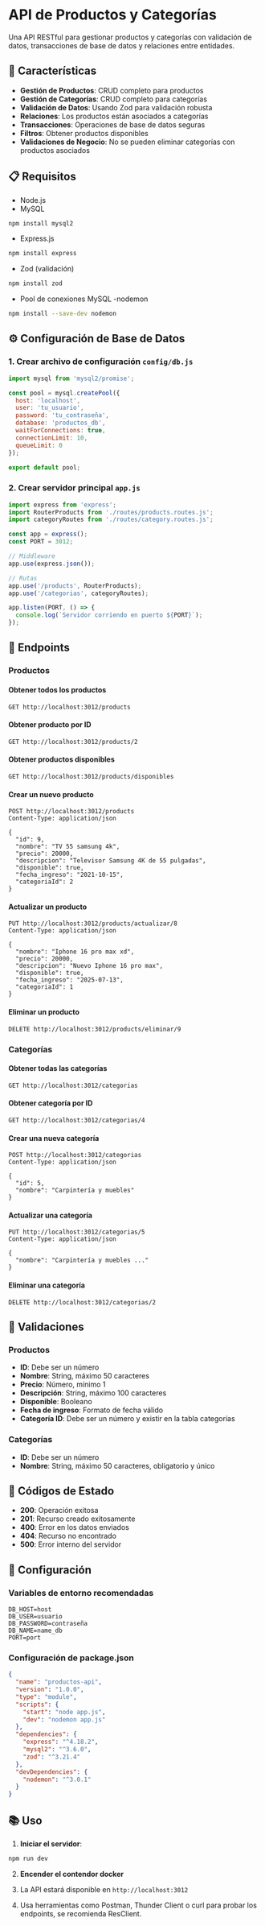 # API de Productos y Categorías

Una API RESTful para gestionar productos y categorías con validación de datos, transacciones de base de datos y relaciones entre entidades.

## 🚀 Características

- **Gestión de Productos**: CRUD completo para productos
- **Gestión de Categorías**: CRUD completo para categorías
- **Validación de Datos**: Usando Zod para validación robusta
- **Relaciones**: Los productos están asociados a categorías
- **Transacciones**: Operaciones de base de datos seguras
- **Filtros**: Obtener productos disponibles
- **Validaciones de Negocio**: No se pueden eliminar categorías con productos asociados

## 📋 Requisitos

- Node.js
- MySQL
```bash
npm install mysql2
```
- Express.js
```bash
npm install express
```
- Zod (validación)
```bash
npm install zod
```
- Pool de conexiones MySQL
-nodemon
```bash
npm install --save-dev nodemon
```



## ⚙️ Configuración de Base de Datos

### 1. Crear archivo de configuración `config/db.js`

```javascript
import mysql from 'mysql2/promise';

const pool = mysql.createPool({
  host: 'localhost',
  user: 'tu_usuario',
  password: 'tu_contraseña',
  database: 'productos_db',
  waitForConnections: true,
  connectionLimit: 10,
  queueLimit: 0
});

export default pool;
```

### 2. Crear servidor principal `app.js`

```javascript
import express from 'express';
import RouterProducts from './routes/products.routes.js';
import categoryRoutes from './routes/category.routes.js';

const app = express();
const PORT = 3012;

// Middleware
app.use(express.json());

// Rutas
app.use('/products', RouterProducts);
app.use('/categorias', categoryRoutes);

app.listen(PORT, () => {
  console.log(`Servidor corriendo en puerto ${PORT}`);
});
```



## 🔗 Endpoints

### Productos

#### Obtener todos los productos
```http
GET http://localhost:3012/products
```

#### Obtener producto por ID
```http
GET http://localhost:3012/products/2
```

#### Obtener productos disponibles
```http
GET http://localhost:3012/products/disponibles
```

#### Crear un nuevo producto
```http
POST http://localhost:3012/products
Content-Type: application/json

{
  "id": 9,
  "nombre": "TV 55 samsung 4k",
  "precio": 20000,
  "descripcion": "Televisor Samsung 4K de 55 pulgadas",
  "disponible": true,
  "fecha_ingreso": "2021-10-15",
  "categoriaId": 2
}
```

#### Actualizar un producto
```http
PUT http://localhost:3012/products/actualizar/8
Content-Type: application/json

{
  "nombre": "Iphone 16 pro max xd",
  "precio": 20000,
  "descripcion": "Nuevo Iphone 16 pro max",
  "disponible": true,
  "fecha_ingreso": "2025-07-13",
  "categoriaId": 1
}
```

#### Eliminar un producto
```http
DELETE http://localhost:3012/products/eliminar/9
```

### Categorías

#### Obtener todas las categorías
```http
GET http://localhost:3012/categorias
```

#### Obtener categoría por ID
```http
GET http://localhost:3012/categorias/4
```

#### Crear una nueva categoría
```http
POST http://localhost:3012/categorias
Content-Type: application/json

{
  "id": 5,
  "nombre": "Carpintería y muebles"
}
```

#### Actualizar una categoría
```http
PUT http://localhost:3012/categorias/5
Content-Type: application/json

{
  "nombre": "Carpintería y muebles ..."
}
```

#### Eliminar una categoría
```http
DELETE http://localhost:3012/categorias/2
```

## 📝 Validaciones

### Productos
- **ID**: Debe ser un número
- **Nombre**: String, máximo 50 caracteres
- **Precio**: Número, mínimo 1
- **Descripción**: String, máximo 100 caracteres
- **Disponible**: Booleano
- **Fecha de ingreso**: Formato de fecha válido
- **Categoría ID**: Debe ser un número y existir en la tabla categorías

### Categorías
- **ID**: Debe ser un número
- **Nombre**: String, máximo 50 caracteres, obligatorio y único


## 🚦 Códigos de Estado

- **200**: Operación exitosa
- **201**: Recurso creado exitosamente
- **400**: Error en los datos enviados
- **404**: Recurso no encontrado
- **500**: Error interno del servidor

## 🔧 Configuración

### Variables de entorno recomendadas

```env
DB_HOST=host
DB_USER=usuario
DB_PASSWORD=contraseña
DB_NAME=name_db
PORT=port
```

### Configuración de package.json

```json
{
  "name": "productos-api",
  "version": "1.0.0",
  "type": "module",
  "scripts": {
    "start": "node app.js",
    "dev": "nodemon app.js"
  },
  "dependencies": {
    "express": "^4.18.2",
    "mysql2": "^3.6.0",
    "zod": "^3.21.4"
  },
  "devDependencies": {
    "nodemon": "^3.0.1"
  }
}
```

## 📚 Uso

1. **Iniciar el servidor**:
```bash
npm run dev
```
2. **Encender el contendor docker**



3. La API estará disponible en `http://localhost:3012`

4. Usa herramientas como Postman, Thunder Client o curl para probar los endpoints, se recomienda ResClient.



